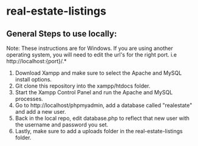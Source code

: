 # real-estate-listings

## General Steps to use locally:
Note: These instructions are for Windows. If you are using another operating system, you will need to edit the url's for the right port. i.e http://localhost:{port}/.*
1. Download Xampp and make sure to select the Apache and MySQL install options.
2. Git clone this repository into the xampp/htdocs folder.
3. Start the Xampp Control Panel and run the Apache and MySQL processes.
4. Go to http://localhost/phpmyadmin, add a database called "realestate" and add a new user.
5. Back in the local repo, edit database.php to reflect that new user with the username and password you set.
6. Lastly, make sure to add a uploads folder in the real-estate-listings folder.
